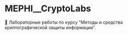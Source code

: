 # MEPHI__CryptoLabs
🔑 Лабораторные работы по курсу "Методы и средства криптографической защиты информации".
